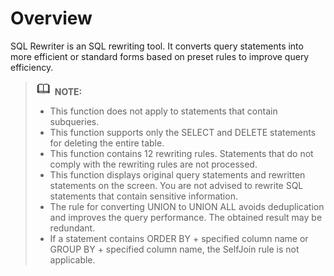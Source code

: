 # Overview<a name="EN-US_TOPIC_0000001311256716"></a>

SQL Rewriter is an SQL rewriting tool. It converts query statements into more efficient or standard forms based on preset rules to improve query efficiency.

>![](public_sys-resources/icon-note.gif) **NOTE:**
>
>-   This function does not apply to statements that contain subqueries.
>-   This function supports only the SELECT and DELETE statements for deleting the entire table.
>-   This function contains 12 rewriting rules. Statements that do not comply with the rewriting rules are not processed.
>-   This function displays original query statements and rewritten statements on the screen. You are not advised to rewrite SQL statements that contain sensitive information.
>-   The rule for converting UNION to UNION ALL avoids deduplication and improves the query performance. The obtained result may be redundant.
>-   If a statement contains ORDER BY + specified column name or GROUP BY + specified column name, the SelfJoin rule is not applicable.
